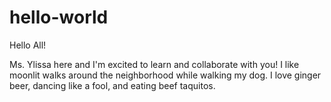 # hello-world

Hello All!

Ms. Ylissa here and I'm excited to learn and collaborate with you!
I like moonlit walks around the neighborhood while walking my dog.
I love ginger beer, dancing like a fool, and eating beef taquitos. 
